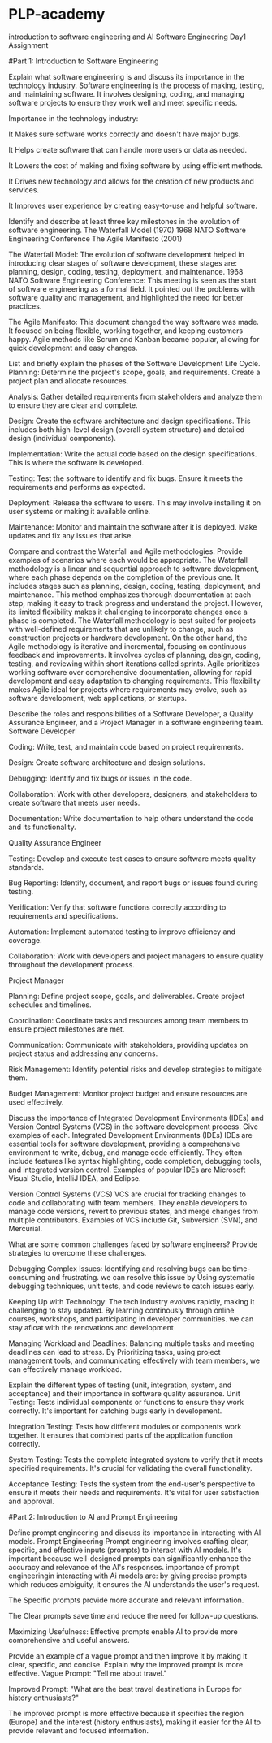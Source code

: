 # PLP-academy
introduction to software engineering and AI
Software Engineering Day1 Assignment

#Part 1: Introduction to Software Engineering

Explain what software engineering is and discuss its importance in the technology industry. Software engineering is the process of making, testing, and maintaining software. It involves designing, coding, and managing software projects to ensure they work well and meet specific needs.

Importance in the technology industry:

It Makes sure software works correctly and doesn't have major bugs.

It Helps create software that can handle more users or data as needed.

It Lowers the cost of making and fixing software by using efficient methods.

It Drives new technology and allows for the creation of new products and services.

It Improves user experience by creating easy-to-use and helpful software.

Identify and describe at least three key milestones in the evolution of software engineering. The Waterfall Model (1970) 1968 NATO Software Engineering Conference The Agile Manifesto (2001)

The Waterfall Model: The evolution of software development helped in introducing clear stages of software development, these stages are: planning, design, coding, testing, deployment, and maintenance. 1968 NATO Software Engineering Conference: This meeting is seen as the start of software engineering as a formal field. It pointed out the problems with software quality and management, and highlighted the need for better practices.

The Agile Manifesto: This document changed the way software was made. It focused on being flexible, working together, and keeping customers happy. Agile methods like Scrum and Kanban became popular, allowing for quick development and easy changes.

List and briefly explain the phases of the Software Development Life Cycle. Planning: Determine the project's scope, goals, and requirements. Create a project plan and allocate resources.

Analysis: Gather detailed requirements from stakeholders and analyze them to ensure they are clear and complete.

Design: Create the software architecture and design specifications. This includes both high-level design (overall system structure) and detailed design (individual components).

Implementation: Write the actual code based on the design specifications. This is where the software is developed.

Testing: Test the software to identify and fix bugs. Ensure it meets the requirements and performs as expected.

Deployment: Release the software to users. This may involve installing it on user systems or making it available online.

Maintenance: Monitor and maintain the software after it is deployed. Make updates and fix any issues that arise.

Compare and contrast the Waterfall and Agile methodologies. Provide examples of scenarios where each would be appropriate. The Waterfall methodology is a linear and sequential approach to software development, where each phase depends on the completion of the previous one. It includes stages such as planning, design, coding, testing, deployment, and maintenance. This method emphasizes thorough documentation at each step, making it easy to track progress and understand the project. However, its limited flexibility makes it challenging to incorporate changes once a phase is completed. The Waterfall methodology is best suited for projects with well-defined requirements that are unlikely to change, such as construction projects or hardware development. On the other hand, the Agile methodology is iterative and incremental, focusing on continuous feedback and improvements. It involves cycles of planning, design, coding, testing, and reviewing within short iterations called sprints. Agile prioritizes working software over comprehensive documentation, allowing for rapid development and easy adaptation to changing requirements. This flexibility makes Agile ideal for projects where requirements may evolve, such as software development, web applications, or startups.

Describe the roles and responsibilities of a Software Developer, a Quality Assurance Engineer, and a Project Manager in a software engineering team. Software Developer

Coding: Write, test, and maintain code based on project requirements.

Design: Create software architecture and design solutions.

Debugging: Identify and fix bugs or issues in the code.

Collaboration: Work with other developers, designers, and stakeholders to create software that meets user needs.

Documentation: Write documentation to help others understand the code and its functionality.

Quality Assurance Engineer

Testing: Develop and execute test cases to ensure software meets quality standards.

Bug Reporting: Identify, document, and report bugs or issues found during testing.

Verification: Verify that software functions correctly according to requirements and specifications.

Automation: Implement automated testing to improve efficiency and coverage.

Collaboration: Work with developers and project managers to ensure quality throughout the development process.

Project Manager

Planning: Define project scope, goals, and deliverables. Create project schedules and timelines.

Coordination: Coordinate tasks and resources among team members to ensure project milestones are met.

Communication: Communicate with stakeholders, providing updates on project status and addressing any concerns.

Risk Management: Identify potential risks and develop strategies to mitigate them.

Budget Management: Monitor project budget and ensure resources are used effectively.

Discuss the importance of Integrated Development Environments (IDEs) and Version Control Systems (VCS) in the software development process. Give examples of each. Integrated Development Environments (IDEs) IDEs are essential tools for software development, providing a comprehensive environment to write, debug, and manage code efficiently. They often include features like syntax highlighting, code completion, debugging tools, and integrated version control. Examples of popular IDEs are Microsoft Visual Studio, IntelliJ IDEA, and Eclipse.

Version Control Systems (VCS) VCS are crucial for tracking changes to code and collaborating with team members. They enable developers to manage code versions, revert to previous states, and merge changes from multiple contributors. Examples of VCS include Git, Subversion (SVN), and Mercurial.

What are some common challenges faced by software engineers? Provide strategies to overcome these challenges.

Debugging Complex Issues: Identifying and resolving bugs can be time-consuming and frustrating. we can resolve this issue by Using systematic debugging techniques, unit tests, and code reviews to catch issues early.

Keeping Up with Technology: The tech industry evolves rapidly, making it challenging to stay updated. By learning continously through online courses, workshops, and participating in developer communities. we can stay afloat with the renovations and development

Managing Workload and Deadlines: Balancing multiple tasks and meeting deadlines can lead to stress. By Prioritizing tasks, using project management tools, and communicating effectively with team members, we can effectively manage workload.

Explain the different types of testing (unit, integration, system, and acceptance) and their importance in software quality assurance. Unit Testing: Tests individual components or functions to ensure they work correctly. It's important for catching bugs early in development.

Integration Testing: Tests how different modules or components work together. It ensures that combined parts of the application function correctly.

System Testing: Tests the complete integrated system to verify that it meets specified requirements. It's crucial for validating the overall functionality.

Acceptance Testing: Tests the system from the end-user's perspective to ensure it meets their needs and requirements. It's vital for user satisfaction and approval.

#Part 2: Introduction to AI and Prompt Engineering

Define prompt engineering and discuss its importance in interacting with AI models. Prompt Engineering Prompt engineering involves crafting clear, specific, and effective inputs (prompts) to interact with AI models. It's important because well-designed prompts can significantly enhance the accuracy and relevance of the AI's responses. importance of prompt engineeringin interacting with Ai models are: by giving precise prompts which reduces ambiguity, it ensures the AI understands the user's request.

The Specific prompts provide more accurate and relevant information.

The Clear prompts save time and reduce the need for follow-up questions.

Maximizing Usefulness: Effective prompts enable AI to provide more comprehensive and useful answers.

Provide an example of a vague prompt and then improve it by making it clear, specific, and concise. Explain why the improved prompt is more effective. Vague Prompt: "Tell me about travel."

Improved Prompt: "What are the best travel destinations in Europe for history enthusiasts?"

The improved prompt is more effective because it specifies the region (Europe) and the interest (history enthusiasts), making it easier for the AI to provide relevant and focused information.
